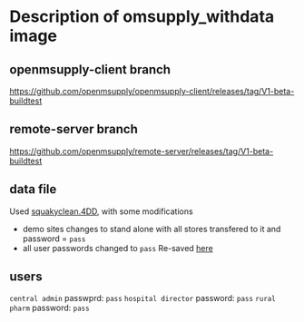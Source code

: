 # Description of omsupply_withdata image

## openmsupply-client branch
https://github.com/openmsupply/openmsupply-client/releases/tag/V1-beta-buildtest
## remote-server branch
https://github.com/openmsupply/remote-server/releases/tag/V1-beta-buildtest
## data file
Used [squakyclean.4DD](https://drive.google.com/drive/u/1/folders/1Q4ksPcICqAY8aVJm-qVFqrn4ASeqwR-H), with some modifications
* demo sites changes to stand alone with all stores transfered to it and password = `pass`
* all user passwords changed to `pass`
Re-saved [here](https://drive.google.com/drive/u/1/folders/1nknLb6HyiZ5sSweB79LHlSHy8OMb2S8n)
## users
`central admin` passwprd: `pass`
`hospital director` password: `pass`
`rural pharm` password: `pass`